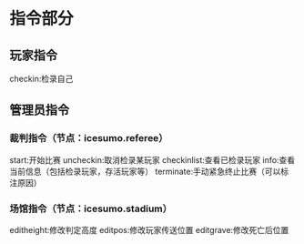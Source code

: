 # 指令部分
## 玩家指令
checkin:检录自己
## 管理员指令
### 裁判指令（节点：icesumo.referee）
start:开始比赛
uncheckin:取消检录某玩家
checkinlist:查看已检录玩家
info:查看当前信息（包括检录玩家，存活玩家等）
terminate:手动紧急终止比赛（可以标注原因）
### 场馆指令（节点：icesumo.stadium）
editheight:修改判定高度
editpos:修改玩家传送位置
editgrave:修改死亡后位置